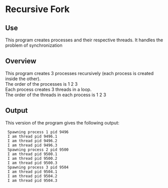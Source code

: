 # Recursive Fork

## Use

This program creates processes and their respective threads.
It handles the problem of synchronization

## Overview

This program creates 3 processes recursively (each process is created inside the other).  
   The order of the processes is 1 2 3  
Each process creates 3 threads in a loop.  
   The order of the threads in each process is 1 2 3

## Output

This version of the program gives the following output:

     Spawning process 1 pid 9496  
     I am thread pid 9496.1  
     I am thread pid 9496.2  
     I am thread pid 9496.3  
     Spawning process 2 pid 9500  
     I am thread pid 9500.1  
     I am thread pid 9500.2  
     I am thread pid 9500.3  
     Spawning process 3 pid 9504  
     I am thread pid 9504.1  
     I am thread pid 9504.2  
     I am thread pid 9504.3  


